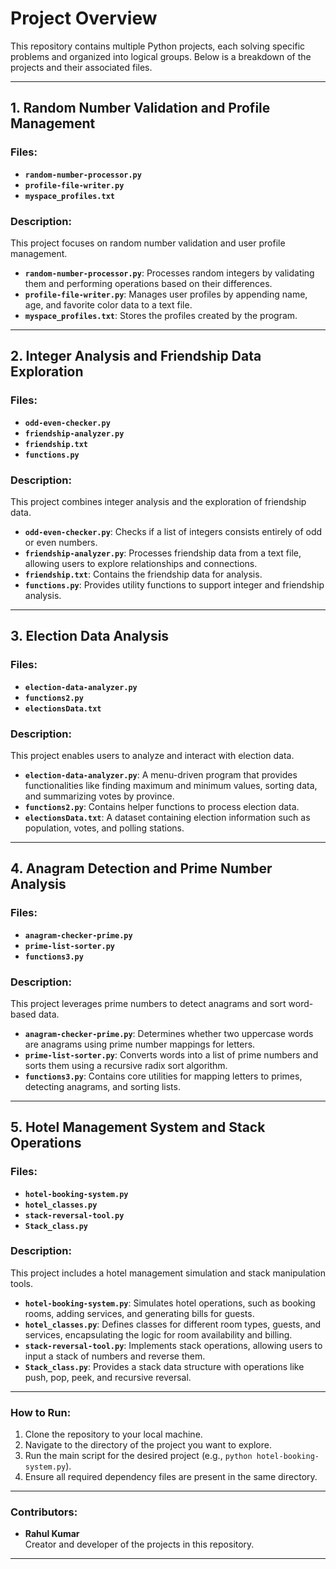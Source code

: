 # Project Overview

This repository contains multiple Python projects, each solving specific problems and organized into logical groups. Below is a breakdown of the projects and their associated files.

---

## **1. Random Number Validation and Profile Management**
### Files:
- **`random-number-processor.py`**
- **`profile-file-writer.py`**
- **`myspace_profiles.txt`**

### Description:
This project focuses on random number validation and user profile management.
- **`random-number-processor.py`**: Processes random integers by validating them and performing operations based on their differences.
- **`profile-file-writer.py`**: Manages user profiles by appending name, age, and favorite color data to a text file.
- **`myspace_profiles.txt`**: Stores the profiles created by the program.

---

## **2. Integer Analysis and Friendship Data Exploration**
### Files:
- **`odd-even-checker.py`**
- **`friendship-analyzer.py`**
- **`friendship.txt`**
- **`functions.py`**

### Description:
This project combines integer analysis and the exploration of friendship data.
- **`odd-even-checker.py`**: Checks if a list of integers consists entirely of odd or even numbers.
- **`friendship-analyzer.py`**: Processes friendship data from a text file, allowing users to explore relationships and connections.
- **`friendship.txt`**: Contains the friendship data for analysis.
- **`functions.py`**: Provides utility functions to support integer and friendship analysis.

---

## **3. Election Data Analysis**
### Files:
- **`election-data-analyzer.py`**
- **`functions2.py`**
- **`electionsData.txt`**

### Description:
This project enables users to analyze and interact with election data.
- **`election-data-analyzer.py`**: A menu-driven program that provides functionalities like finding maximum and minimum values, sorting data, and summarizing votes by province.
- **`functions2.py`**: Contains helper functions to process election data.
- **`electionsData.txt`**: A dataset containing election information such as population, votes, and polling stations.

---

## **4. Anagram Detection and Prime Number Analysis**
### Files:
- **`anagram-checker-prime.py`**
- **`prime-list-sorter.py`**
- **`functions3.py`**

### Description:
This project leverages prime numbers to detect anagrams and sort word-based data.
- **`anagram-checker-prime.py`**: Determines whether two uppercase words are anagrams using prime number mappings for letters.
- **`prime-list-sorter.py`**: Converts words into a list of prime numbers and sorts them using a recursive radix sort algorithm.
- **`functions3.py`**: Contains core utilities for mapping letters to primes, detecting anagrams, and sorting lists.

---

## **5. Hotel Management System and Stack Operations**
### Files:
- **`hotel-booking-system.py`**
- **`hotel_classes.py`**
- **`stack-reversal-tool.py`**
- **`Stack_class.py`**

### Description:
This project includes a hotel management simulation and stack manipulation tools.
- **`hotel-booking-system.py`**: Simulates hotel operations, such as booking rooms, adding services, and generating bills for guests.
- **`hotel_classes.py`**: Defines classes for different room types, guests, and services, encapsulating the logic for room availability and billing.
- **`stack-reversal-tool.py`**: Implements stack operations, allowing users to input a stack of numbers and reverse them.
- **`Stack_class.py`**: Provides a stack data structure with operations like push, pop, peek, and recursive reversal.

---

### **How to Run:**
1. Clone the repository to your local machine.
2. Navigate to the directory of the project you want to explore.
3. Run the main script for the desired project (e.g., `python hotel-booking-system.py`).
4. Ensure all required dependency files are present in the same directory.

---

### **Contributors:**
- **Rahul Kumar**  
  Creator and developer of the projects in this repository.

---
